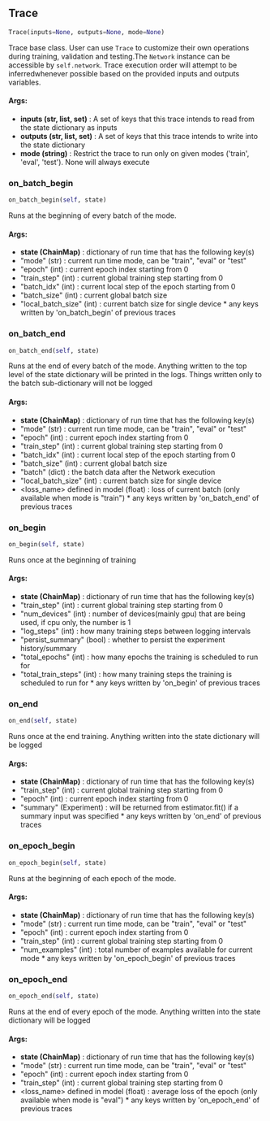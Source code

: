 ## Trace
```python
Trace(inputs=None, outputs=None, mode=None)
```
Trace base class. User can use `Trace` to customize their own operations during training, validation and testing.The `Network` instance can be accessible by `self.network`. Trace execution order will attempt to be inferredwhenever possible based on the provided inputs and outputs variables.

#### Args:

* **inputs (str, list, set)** :  A set of keys that this trace intends to read from the state dictionary as inputs
* **outputs (str, list, set)** :  A set of keys that this trace intends to write into the state dictionary
* **mode (string)** :  Restrict the trace to run only on given modes ('train', 'eval', 'test'). None will always                    execute

### on_batch_begin
```python
on_batch_begin(self, state)
```
Runs at the beginning of every batch of the mode.

#### Args:

* **state (ChainMap)** :  dictionary of run time that has the following key(s)
 * "mode" (str) :  current run time mode, can be "train", "eval" or "test"
 * "epoch" (int) :  current epoch index starting from 0
 * "train_step" (int) :  current global training step starting from 0
 * "batch_idx" (int) :  current local step of the epoch starting from 0
 * "batch_size" (int) :  current global batch size
 * "local_batch_size" (int) :  current batch size for single device                * any keys written by 'on_batch_begin' of previous traces        

### on_batch_end
```python
on_batch_end(self, state)
```
Runs at the end of every batch of the mode. Anything written to the top level of the state dictionary will be        printed in the logs. Things written only to the batch sub-dictionary will not be logged

#### Args:

* **state (ChainMap)** :  dictionary of run time that has the following key(s)
 * "mode" (str) :   current run time mode, can be "train", "eval" or "test"
 * "epoch" (int) :  current epoch index starting from 0
 * "train_step" (int) :  current global training step starting from 0
 * "batch_idx" (int) :  current local step of the epoch starting from 0
 * "batch_size" (int) :  current global batch size
 * "batch" (dict) :  the batch data after the Network execution
 * "local_batch_size" (int) :  current batch size for single device
 * <loss_name> defined in model (float) :  loss of current batch (only available when mode is "train")                * any keys written by 'on_batch_end' of previous traces        

### on_begin
```python
on_begin(self, state)
```
Runs once at the beginning of training

#### Args:

* **state (ChainMap)** :  dictionary of run time that has the following key(s)
 * "train_step" (int) :  current global training step starting from 0
 * "num_devices" (int) :  number of devices(mainly gpu) that are being used, if cpu only, the number is 1
 * "log_steps" (int) :  how many training steps between logging intervals
 * "persist_summary" (bool) :  whether to persist the experiment history/summary
 * "total_epochs" (int) :  how many epochs the training is scheduled to run for
 * "total_train_steps" (int) :  how many training steps the training is scheduled to run for                * any keys written by 'on_begin' of previous traces        

### on_end
```python
on_end(self, state)
```
Runs once at the end training. Anything written into the state dictionary will be logged

#### Args:

* **state (ChainMap)** :  dictionary of run time that has the following key(s)
 * "train_step" (int) :  current global training step starting from 0
 * "epoch" (int) :  current epoch index starting from 0
 * "summary" (Experiment) :  will be returned from estimator.fit() if a summary input was specified                * any keys written by 'on_end' of previous traces        

### on_epoch_begin
```python
on_epoch_begin(self, state)
```
Runs at the beginning of each epoch of the mode.

#### Args:

* **state (ChainMap)** :  dictionary of run time that has the following key(s)
 * "mode" (str) :   current run time mode, can be "train", "eval" or "test"
 * "epoch" (int) :  current epoch index starting from 0
 * "train_step" (int) :  current global training step starting from 0
 * "num_examples" (int) :  total number of examples available for current mode                * any keys written by 'on_epoch_begin' of previous traces        

### on_epoch_end
```python
on_epoch_end(self, state)
```
Runs at the end of every epoch of the mode. Anything written into the state dictionary will be logged

#### Args:

* **state (ChainMap)** :  dictionary of run time that has the following key(s)
 * "mode" (str) :   current run time mode, can be "train", "eval" or "test"
 * "epoch" (int) :  current epoch index starting from 0
 * "train_step" (int) :  current global training step starting from 0
 * <loss_name> defined in model (float) :  average loss of the epoch (only available when mode is "eval")                * any keys written by 'on_epoch_end' of previous traces        